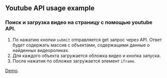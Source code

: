 ## Youtube API usage example
### Поиск и загрузка видео на страницу с помощью youtube API.

1. По нажатию кнопки `submit` отправляется get запрос через API. Ответ будет содержать массив с объектами, содержащими данные о найденных видеороликах.
2. Для каждого объекта загружается обложка видео и кнопка запуска.
3. После нажатия по обложке загружается элемент `iframe`.

[Demo](https://ithrforu.github.io/youtube-api/).
